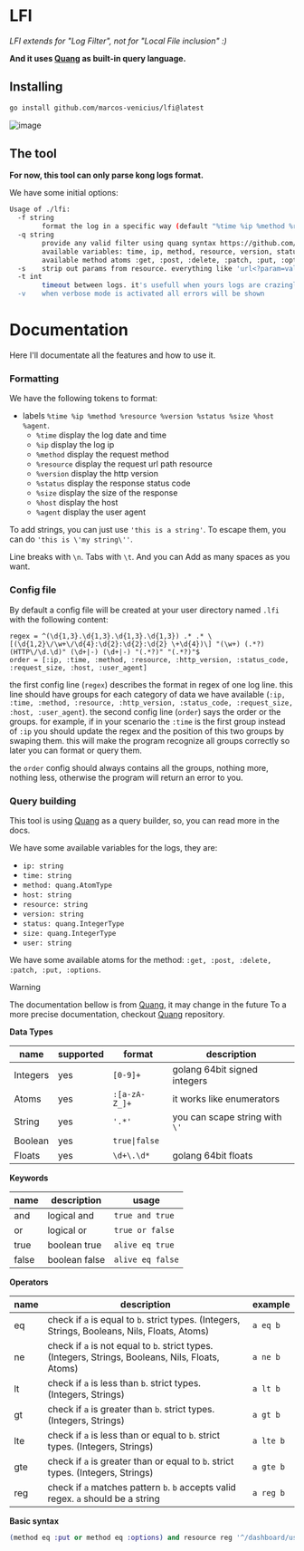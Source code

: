 # LFI

_LFI extends for "Log Filter", not for "Local File inclusion" :)_

**And it uses [Quang](https://github.com/marcos-venicius/quang) as built-in query language.**

## Installing

```bash
go install github.com/marcos-venicius/lfi@latest
```

![image](https://github.com/user-attachments/assets/c9e68087-1bd2-4183-89af-f405cbf5ec74)

## The tool

**For now, this tool can only parse kong logs format.**

We have some initial options:

```bash
Usage of ./lfi:
  -f string
        format the log in a specific way (default "%time %ip %method %resource %version %status %size %host %agent")
  -q string
        provide any valid filter using quang syntax https://github.com/marcos-venicius/quang.
        available variables: time, ip, method, resource, version, status, size, host, agent.
        available method atoms :get, :post, :delete, :patch, :put, :options.
  -s    strip out params from resource. everything like 'url<?param=value>' is going to be removed
  -t int
        timeout between logs. it's usefull when yours logs are crazingly fast. specify it in milliseconds
  -v    when verbose mode is activated all errors will be shown
```

# Documentation

Here I'll documentate all the features and how to use it.

### Formatting

We have the following tokens to format:

- labels `%time %ip %method %resource %version %status %size %host %agent`.
    - `%time` display the log date and time
    - `%ip` display the log ip
    - `%method` display the request method
    - `%resource` display the request url path resource
    - `%version` display the http version
    - `%status` display the response status code
    - `%size` display the size of the response
    - `%host` display the host
    - `%agent` display the user agent

To add strings, you can just use `'this is a string'`. To escape them, you can do `'this is \'my string\''`.

Line breaks with `\n`. Tabs with `\t`. And you can Add as many spaces as you want.

### Config file

By default a config file will be created at your user directory named `.lfi` with the following content:

```
regex = ^(\d{1,3}.\d{1,3}.\d{1,3}.\d{1,3}) .* .* \[(\d{1,2}\/\w+\/\d{4}:\d{2}:\d{2}:\d{2} \+\d{4})\] "(\w+) (.*?) (HTTP\/\d.\d)" (\d+|-) (\d+|-) "(.*?)" "(.*?)"$
order = [:ip, :time, :method, :resource, :http_version, :status_code, :request_size, :host, :user_agent]
```

the first config line (`regex`) describes the format in regex of one log line.
this line should have groups for each category of data we have available (`:ip, :time, :method, :resource, :http_version, :status_code, :request_size, :host, :user_agent`).
the second config line (`order`) says the order or the groups.
for example, if in your scenario the `:time` is the first group instead of `:ip` you should update the regex and the position of this two groups by swaping them.
this will make the program recognize all groups correctly so later you can format or query them.

the `order` config should always contains all the groups, nothing more, nothing less, otherwise the program will return an error to you.

### Query building

This tool is using [Quang](https://github.com/marcos-venicius/quang) as a query builder, so, you can read more in the docs.

We have some available variables for the logs, they are:

- `ip: string`
- `time: string`
- `method: quang.AtomType`
- `host: string`
- `resource: string`
- `version: string`
- `status: quang.IntegerType`
- `size: quang.IntegerType`
- `user: string`

We have some available atoms for the method: `:get, :post, :delete, :patch, :put, :options`.

> [!WARNING]
> The documentation bellow is from [Quang](https://github.com/marcos-venicius/quang), it may change in the future
> To a more precise documentation, checkout [Quang](https://github.com/marcos-venicius/quang) repository.

**Data Types**

| name     | supported | format        | description                     |
| -------- | --------- | ------------- | ------------------------------- |
| Integers | yes       | `[0-9]+`      | golang 64bit signed integers    |
| Atoms    | yes       | `:[a-zA-Z_]+` | it works like enumerators       |
| String   | yes       | `'.*'`        | you can scape string with `\'`  |
| Boolean  | yes       | `true\|false` |                                 |
| Floats   | yes       | `\d+\.\d*`    | golang 64bit floats             |

**Keywords**

| name     | description   | usage            |
| -------- | ------------- | ---------------- |
| and      | logical and   | `true and true`  |
| or       | logical or    | `true or false`  |
| true     | boolean true  | `alive eq true`  |
| false    | boolean false | `alive eq false` |

**Operators**

| name     | description                                                                                        | example                 |
| -------- | -------------------------------------------------------------------------------------------------- | ----------------------- |
| eq       | check if `a` is equal to `b`. strict types. (Integers, Strings, Booleans, Nils, Floats, Atoms)     | `a eq b`                |
| ne       | check if `a` is not equal to `b`. strict types. (Integers, Strings, Booleans, Nils, Floats, Atoms) | `a ne b`                |
| lt       | check if `a` is less than `b`. strict types. (Integers, Strings)                                   | `a lt b`                |
| gt       | check if `a` is greater than `b`. strict types. (Integers, Strings)                                | `a gt b`                |
| lte      | check if `a` is less than or equal to `b`. strict types. (Integers, Strings)                       | `a lte b`               |
| gte      | check if `a` is greater than or equal to `b`. strict types. (Integers, Strings)                    | `a gte b`               |
| reg      | check if `a` matches pattern `b`. `b` accepts valid regex. `a` should be a string                  | `a reg b`               |

**Basic syntax**

```elixir
(method eq :put or method eq :options) and resource reg '^/dashboard/user/[a-z0-9]{32}/info' and size gt 0
```

